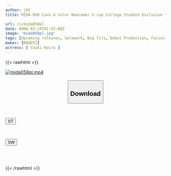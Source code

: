 ```yaml
---
author: j91
title: MIDA-058 Love & Color Newcomer G-cup College Student Exclusive Yuki Koiro AV Debut!

url: /v/mida058pl
date: 0000-03-14T01:55:00Z
image: "mida058pl.jpg"
tags: [Upcoming releases, Solowork, Big Tits, Debut Production, Facials, Female College Student	]
maker: [MOODYZ]
actress: [ Yuuki Koiro ]
---
```



{{< rawhtml >}}

<div class="video" data-videoid="pending_link.html">
    <a href="javascript:;">
        <img src="/v/mida058pl/mida058pl.jpg" width="WIDTH" height="HEIGHT" alt="mida058pl.mp4" loading="lazy">
    </a>
</div>

<script type="text/javascript" src="https://j91.asia/asset/on-demand-pend.js"></script>

<br>
  <link rel="stylesheet" href="https://j91.asia/asset/bs5.css">
  
  <center>
  <button class="btn btn-primary" type="button" data-bs-toggle="collapse" data-bs-target=".multi-collapse" aria-expanded="false" aria-controls="multiCollapseExample1 multiCollapseExample2"><h2>Download</h2></button></center>
</p>
<div class="row">
  <div class="col">
    <div class="collapse multi-collapse" id="multiCollapseExample1">
      <div class="card card-body">
	      	      <br>
<div class="buttons">  
<p><a href="https://j91.asia/pending_link.html" target="_blank"><button class="btn-hover color-3"><i class="fa fa-download"></i> ST</button></a></p></div>
    </div>
  </div>
</div>
  <div class="col">
    <div class="collapse multi-collapse" id="multiCollapseExample2">
      <div class="card card-body">
	      <br>
<div class="buttons">
<p><a href="https://j91.asia/pending_link.html" target="_blank"><button class="btn-hover color-2"><i class="fa fa-download"></i> SW</button></a></p></div>
<br><br>
      </div>
    </div>
  </div>
</div>

{{< /rawhtml >}}